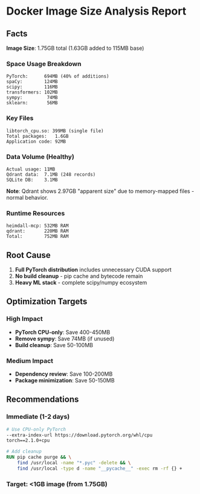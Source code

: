 # Docker Image Size Analysis Report

## Facts

**Image Size**: 1.75GB total (1.63GB added to 115MB base)

### Space Usage Breakdown
```
PyTorch:      694MB (40% of additions)
spaCy:        124MB
scipy:        116MB
transformers: 102MB
sympy:         74MB
sklearn:       56MB
```

### Key Files
```
libtorch_cpu.so: 399MB (single file)
Total packages:   1.6GB
Application code: 92MB
```

### Data Volume (Healthy)
```
Actual usage: 11MB
Qdrant data:  7.1MB (248 records)
SQLite DB:    3.1MB
```

**Note**: Qdrant shows 2.97GB "apparent size" due to memory-mapped files - normal behavior.

### Runtime Resources
```
heimdall-mcp: 532MB RAM
qdrant:       220MB RAM
Total:        752MB RAM
```

## Root Cause

1. **Full PyTorch distribution** includes unnecessary CUDA support
2. **No build cleanup** - pip cache and bytecode remain
3. **Heavy ML stack** - complete scipy/numpy ecosystem

## Optimization Targets

### High Impact
- **PyTorch CPU-only**: Save 400-450MB
- **Remove sympy**: Save 74MB (if unused)
- **Build cleanup**: Save 50-100MB

### Medium Impact
- **Dependency review**: Save 100-200MB
- **Package minimization**: Save 50-150MB

## Recommendations

### Immediate (1-2 days)
```dockerfile
# Use CPU-only PyTorch
--extra-index-url https://download.pytorch.org/whl/cpu
torch==2.1.0+cpu

# Add cleanup
RUN pip cache purge && \
    find /usr/local -name "*.pyc" -delete && \
    find /usr/local -type d -name "__pycache__" -exec rm -rf {} +
```

### Target: **<1GB image** (from 1.75GB)
